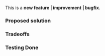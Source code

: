 <!-- PLEASE READ THE FOLLOWING INSTRUCTIONS -->
<!-- DO NOT REBUILD THE CSS OUTPUT IN YOUR PR -->

<!-- Choose one of the following: -->
This is a **new feature | improvement | bugfix**.
<!-- New feature? Update the CHANGELOG.md too, and eventually the Docs. -->
<!-- Improvement? Explain how and why. -->
<!-- Bugfix? Reference that issue as well. -->

### Proposed solution
<!-- Which specific problem does this PR solve and how?  -->
<!-- If it fixes a particular Issue, add "Fixes #ISSUE_NUMBER" in your title -->

### Tradeoffs
<!-- What are the drawbacks of this solution? Are there alternative ones? -->
<!-- Think of performance, build time, usability, complexity, coupling…) -->

### Testing Done

<!-- BEFORE SUBMITTING YOUR PR, MAKE SURE TO FOLLOW THESE STEPS: -->
<!-- 1. Pull the latest `master` branch -->
<!-- 2. Make sure your Sass code is compliant with the [COCO Sass styleguide](https://github.com/bchainhub/coco/blob/master/.github/CONTRIBUTING.md#coco-sass-styleguide) -->
<!-- 3. Make sure your PR only affects `.sass` -->
<!-- 4. [Try your changes](https://github.com/bchainhub/coco/blob/master/.github/CONTRIBUTING.md#try-your-changes). -->

<!-- How have you confirmed this feature works? -->
<!-- Please explain more than "Yes". -->
